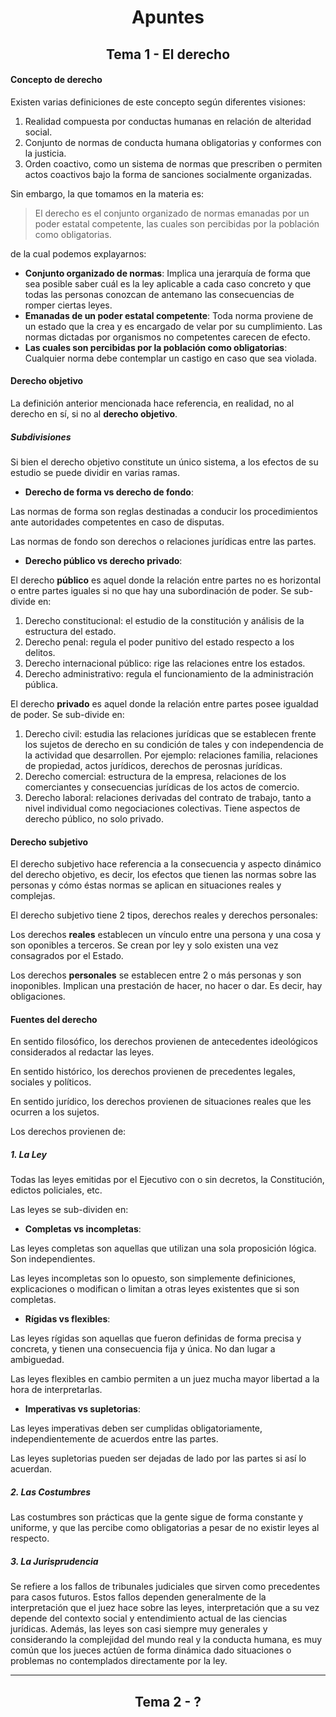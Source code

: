 <center>

# Apuntes

</center>

<center>

## Tema 1 - El derecho

</center>

#### Concepto de derecho

Existen varias definiciones de este concepto según diferentes visiones:

1. Realidad compuesta por conductas humanas en relación de alteridad social.
2. Conjunto de normas de conducta humana obligatorias y conformes con la justicia.
3. Orden coactivo, como un sistema de normas que prescriben o permiten actos coactivos bajo la forma de sanciones socialmente organizadas.

Sin embargo, la que tomamos en la materia es:

> El derecho es el conjunto organizado de normas emanadas por un poder estatal competente, las cuales son percibidas por la población como obligatorias.

de la cual podemos explayarnos:

-   **Conjunto organizado de normas**: Implica una jerarquía de forma que sea posible saber cuál es la ley aplicable a cada caso concreto y que todas las personas conozcan de antemano las consecuencias de romper ciertas leyes.
-   **Emanadas de un poder estatal competente**: Toda norma proviene de un estado que la crea y es encargado de velar por su cumplimiento. Las normas dictadas por organismos no competentes carecen de efecto.
-   **Las cuales son percibidas por la población como obligatorias**: Cualquier norma debe contemplar un castigo en caso que sea violada.

#### Derecho objetivo

La definición anterior mencionada hace referencia, en realidad, no al derecho en sí, si no al **derecho objetivo**.

##### Subdivisiones

Si bien el derecho objetivo constitute un único sistema, a los efectos de su estudio se puede dividir en varias ramas.

-   **Derecho de forma vs derecho de fondo**:

Las normas de forma son reglas destinadas a conducir los procedimientos ante autoridades competentes en caso de disputas.

Las normas de fondo son derechos o relaciones jurídicas entre las partes.

-   **Derecho público vs derecho privado**:

El derecho **público** es aquel donde la relación entre partes no es horizontal o entre partes iguales si no que hay una subordinación de poder. Se sub-divide en:

1. Derecho constitucional: el estudio de la constitución y análisis de la estructura del estado.
2. Derecho penal: regula el poder punitivo del estado respecto a los delitos.
3. Derecho internacional público: rige las relaciones entre los estados.
4. Derecho administrativo: regula el funcionamiento de la administración pública.

El derecho **privado** es aquel donde la relación entre partes posee igualdad de poder. Se sub-divide en:

1. Derecho civil: estudia las relaciones jurídicas que se establecen frente los sujetos de derecho en su condición de tales y con independencia de la actividad que desarrollen. Por ejemplo: relaciones familia, relaciones de propiedad, actos jurídicos, derechos de perosnas jurídicas.
2. Derecho comercial: estructura de la empresa, relaciones de los comerciantes y consecuencias jurídicas de los actos de comercio.
3. Derecho laboral: relaciones derivadas del contrato de trabajo, tanto a nivel individual como negociaciones colectivas. Tiene aspectos de derecho público, no solo privado.

#### Derecho subjetivo

El derecho subjetivo hace referencia a la consecuencia y aspecto dinámico del derecho objetivo, es decir, los efectos que tienen las normas sobre las personas y cómo éstas normas se aplican en situaciones reales y complejas.

El derecho subjetivo tiene 2 tipos, derechos reales y derechos personales:

Los derechos **reales** establecen un vínculo entre una persona y una cosa y son oponibles a terceros. Se crean por ley y solo existen una vez consagrados por el Estado.

Los derechos **personales** se establecen entre 2 o más personas y son inoponibles. Implican una prestación de hacer, no hacer o dar. Es decir, hay obligaciones.

#### Fuentes del derecho

En sentido filosófico, los derechos provienen de antecedentes ideológicos considerados al redactar las leyes.

En sentido histórico, los derechos provienen de precedentes legales, sociales y políticos.

En sentido jurídico, los derechos provienen de situaciones reales que les ocurren a los sujetos.

Los derechos provienen de:

##### 1. La Ley

Todas las leyes emitidas por el Ejecutivo con o sin decretos, la Constitución, edictos policiales, etc.

Las leyes se sub-dividen en:

-   **Completas vs incompletas**:

Las leyes completas son aquellas que utilizan una sola proposición lógica. Son independientes.

Las leyes incompletas son lo opuesto, son simplemente definiciones, explicaciones o modifican o limitan a otras leyes existentes que si son completas.

-   **Rígidas vs flexibles**:

Las leyes rígidas son aquellas que fueron definidas de forma precisa y concreta, y tienen una consecuencia fija y única. No dan lugar a ambiguedad.

Las leyes flexibles en cambio permiten a un juez mucha mayor libertad a la hora de interpretarlas.

-   **Imperativas vs supletorias**:

Las leyes imperativas deben ser cumplidas obligatoriamente, independientemente de acuerdos entre las partes.

Las leyes supletorias pueden ser dejadas de lado por las partes si así lo acuerdan.

##### 2. Las Costumbres

Las costumbres son prácticas que la gente sigue de forma constante y uniforme, y que las percibe como obligatorias a pesar de no existir leyes al respecto.

##### 3. La Jurisprudencia

Se refiere a los fallos de tribunales judiciales que sirven como precedentes para casos futuros. Estos fallos dependen generalmente de la interpretación que el juez hace sobre las leyes, interpretación que a su vez depende del contexto social y entendimiento actual de las ciencias jurídicas. Además, las leyes son casi siempre muy generales y considerando la complejidad del mundo real y la conducta humana, es muy común que los jueces actúen de forma dinámica dado situaciones o problemas no contemplados directamente por la ley.

---

<center>

## Tema 2 - ?

</center>
